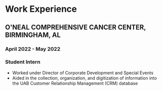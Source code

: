 # Work Experience
## **O'NEAL COMPREHENSIVE CANCER CENTER, BIRMINGHAM, AL**
### April 2022 - May 2022
### **Student Intern**
- Worked under Director of Corporate Development and Special Events
- Aided in the collection, organization, and digitization of information into the UAB Customer Relationship Management (CRM) database
